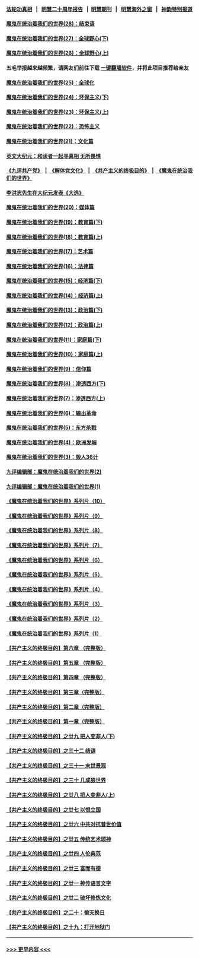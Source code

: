 #### [法轮功真相](https://github.com/gfw-breaker/truth/blob/master/README.md?t=0) &nbsp;&nbsp;|&nbsp;&nbsp; [明慧二十周年报告](https://github.com/gfw-breaker/mh-reports/blob/master/README.md?t=0) &nbsp;&nbsp;|&nbsp;&nbsp;[明慧期刊](https://github.com/gfw-breaker/mh-qikan) &nbsp;&nbsp;|&nbsp;&nbsp; [明慧海外之窗](https://github.com/gfw-breaker/mh-news/blob/master/README.md?t=0) &nbsp;&nbsp;|&nbsp;&nbsp; [神韵特别报道](https://github.com/gfw-breaker/mh-news/blob/master/shenyun.md?t=0)
#### [魔鬼在统治着我们的世界(28)：结束语](../pages/nsc422/n10936246.md?t=07191101) 
#### [魔鬼在统治着我们的世界(27)：全球野心(下)](../pages/nsc422/n10928319.md?t=07191101) 
#### [魔鬼在统治着我们的世界(26)：全球野心(上)](../pages/nsc422/n10900318.md?t=07191101) 
#### 五毛举报越来越频繁，请网友们前往下载 [一键翻墙软件](https://github.com/gfw-breaker/ssr-accounts)，并将此项目推荐给亲友
#### [魔鬼在统治着我们的世界(25)：全球化](../pages/nsc422/n10788205.md?t=07191101) 
#### [魔鬼在统治着我们的世界(24)：环保主义(下)](../pages/nsc422/n10695307.md?t=07191101) 
#### [魔鬼在统治着我们的世界(23)：环保主义(上)](../pages/nsc422/n10688613.md?t=07191101) 
#### [魔鬼在统治着我们的世界(22)：恐怖主义](../pages/nsc422/n10614727.md?t=07191101) 
#### [魔鬼在统治着我们的世界(21)：文化篇](../pages/nsc422/n10597706.md?t=07191101) 
#### [英文大纪元：和读者一起寻真相 无所畏惧](../pages/nsc422/n12542027.md?t=07191101) 
#### [《九评共产党》](https://github.com/begood0513/9ping.md/blob/master/README.md) &nbsp;|&nbsp; [《解体党文化》](../../../../jtdwh.md/blob/master/README.md)  &nbsp;|&nbsp; [《共产主义的终极目的》](../../../../gczydzjmd.md/blob/master/README.md) &nbsp;|&nbsp; [《魔鬼在统治我们的世界》](../../../../mgztzwmdsj.md/blob/master/README.md) 
#### [李洪志先生在大纪元发表《大选》](../pages/nsc422/n12534746.md?t=07191101) 
#### [魔鬼在统治着我们的世界(20)：媒体篇](../pages/nsc422/n10586579.md?t=07191101) 
#### [魔鬼在统治着我们的世界(19)：教育篇(下)](../pages/nsc422/n10564808.md?t=07191101) 
#### [魔鬼在统治着我们的世界(18)：教育篇(上)](../pages/nsc422/n10526970.md?t=07191101) 
#### [魔鬼在统治着我们的世界(17)：艺术篇](../pages/nsc422/n10499093.md?t=07191101) 
#### [魔鬼在统治着我们的世界(16)：法律篇](../pages/nsc422/n10485969.md?t=07191101) 
#### [魔鬼在统治着我们的世界(15)：经济篇(下)](../pages/nsc422/n10469975.md?t=07191101) 
#### [魔鬼在统治着我们的世界(14)：经济篇(上)](../pages/nsc422/n10457370.md?t=07191101) 
#### [魔鬼在统治着我们的世界(13)：政治篇(下)](../pages/nsc422/n10448270.md?t=07191101) 
#### [魔鬼在统治着我们的世界(12)：政治篇(上)](../pages/nsc422/n10444576.md?t=07191101) 
#### [魔鬼在统治着我们的世界(11)：家庭篇(下)](../pages/nsc422/n10440961.md?t=07191101) 
#### [魔鬼在统治着我们的世界(10)：家庭篇(上)](../pages/nsc422/n10435448.md?t=07191101) 
#### [魔鬼在统治着我们的世界(9)：信仰篇](../pages/nsc422/n10432159.md?t=07191101) 
#### [魔鬼在统治着我们的世界(8)：渗透西方(下)](../pages/nsc422/n10429603.md?t=07191101) 
#### [魔鬼在统治着我们的世界(7)：渗透西方(上)](../pages/nsc422/n10426013.md?t=07191101) 
#### [魔鬼在统治着我们的世界(6)：输出革命](../pages/nsc422/n10421536.md?t=07191101) 
#### [魔鬼在统治着我们的世界(5)：东方杀戮](../pages/nsc422/n10417707.md?t=07191101) 
#### [魔鬼在统治着我们的世界(4)：欧洲发端](../pages/nsc422/n10414890.md?t=07191101) 
#### [魔鬼在统治着我们的世界(3)：毁人36计](../pages/nsc422/n10411583.md?t=07191101) 
#### [九评编辑部：魔鬼在统治着我们的世界(2)](../pages/nsc422/n10410036.md?t=07191101) 
#### [九评编辑部：魔鬼在统治着我们的世界(1)](../pages/nsc422/n10406825.md?t=07191101) 
#### [《魔鬼在统治着我们的世界》系列片（10）](../pages/nsc422/n12292670.md?t=07191101) 
#### [《魔鬼在统治着我们的世界》系列片（9）](../pages/nsc422/n12290859.md?t=07191101) 
#### [《魔鬼在统治着我们的世界》系列片（8）](../pages/nsc422/n12287445.md?t=07191101) 
#### [《魔鬼在统治着我们的世界》系列片（7）](../pages/nsc422/n12283425.md?t=07191101) 
#### [《魔鬼在统治着我们的世界》系列片（6）](../pages/nsc422/n12282314.md?t=07191101) 
#### [《魔鬼在统治着我们的世界》系列片（5）](../pages/nsc422/n12281419.md?t=07191101) 
#### [《魔鬼在统治着我们的世界》系列片（4）](../pages/nsc422/n12274024.md?t=07191101) 
#### [《魔鬼在统治着我们的世界》系列片（3）](../pages/nsc422/n12271322.md?t=07191101) 
#### [《魔鬼在统治着我们的世界》系列片（2）](../pages/nsc422/n12269049.md?t=07191101) 
#### [《魔鬼在统治着我们的世界》系列片（1）](../pages/nsc422/n12267575.md?t=07191101) 
#### [【共产主义的终极目的】第六章 （完整版）](../pages/nsc422/n11428913.md?t=07191101) 
#### [【共产主义的终极目的】第五章 （完整版）](../pages/nsc422/n11428912.md?t=07191101) 
#### [【共产主义的终极目的】第四章 （完整版）](../pages/nsc422/n11428907.md?t=07191101) 
#### [【共产主义的终极目的】第三章（完整版）](../pages/nsc422/n11428848.md?t=07191101) 
#### [【共产主义的终极目的】第二章（完整版）](../pages/nsc422/n11428831.md?t=07191101) 
#### [【共产主义的终极目的】第一章（完整版）](../pages/nsc422/n11417651.md?t=07191101) 
#### [【共产主义的终极目的】之廿九 把人变非人(下)](../pages/nsc422/n11344140.md?t=07191101) 
#### [【共产主义的终极目的】之三十二 结语](../pages/nsc422/n11360535.md?t=07191101) 
#### [【共产主义的终极目的】之三十一 末世景观](../pages/nsc422/n11351129.md?t=07191101) 
#### [【共产主义的终极目的】之三十 几成狼世界](../pages/nsc422/n11348280.md?t=07191101) 
#### [【共产主义的终极目的】之廿八 把人变非人(上)](../pages/nsc422/n11340492.md?t=07191101) 
#### [【共产主义的终极目的】之廿七 以恨立国](../pages/nsc422/n11336944.md?t=07191101) 
#### [【共产主义的终极目的】之廿六 中共对抗普世价值](../pages/nsc422/n11324785.md?t=07191101) 
#### [【共产主义的终极目的】之廿五 传统艺术颂神](../pages/nsc422/n11296396.md?t=07191101) 
#### [【共产主义的终极目的】之廿四 人伦典范](../pages/nsc422/n11296397.md?t=07191101) 
#### [【共产主义的终极目的】之廿三 富而有德](../pages/nsc422/n11283598.md?t=07191101) 
#### [【共产主义的终极目的】之廿一 神传语言文字](../pages/nsc422/n11263265.md?t=07191101) 
#### [【共产主义的终极目的】之廿二 破坏修炼文化](../pages/nsc422/n11245728.md?t=07191101) 
#### [【共产主义的终极目的】之二十：偷天换日](../pages/nsc422/n11238846.md?t=07191101) 
#### [【共产主义的终极目的】之十九：打开地狱门](../pages/nsc422/n11206376.md?t=07191101) 

----
#### [ >>> 更早内容 <<< ](../indexes/nsc422-earlier.md)
